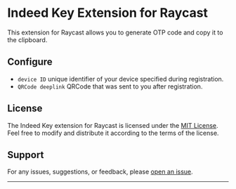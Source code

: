# Indeed Key Extension for Raycast

This extension for Raycast allows you to generate OTP code and copy it to the clipboard.

## Configure

- `device ID` unique identifier of your device specified during registration.
- `QRCode deeplink` QRCode that was sent to you after registration.

## License

The Indeed Key extension for Raycast is licensed under the [MIT License](LICENSE).
Feel free to modify and distribute it according to the terms of the license.

## Support

For any issues, suggestions, or feedback, please [open an issue](https://github.com/iam43x/indeed-key).

---
